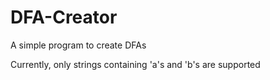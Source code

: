 # DFA-Creator
A simple program to create DFAs

Currently, only strings containing 'a's and 'b's are supported
